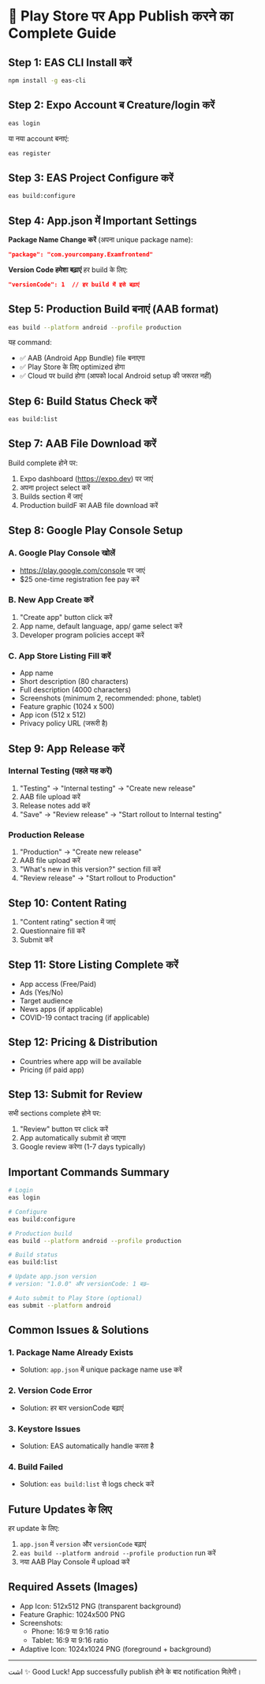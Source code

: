 # 📱 Play Store पर App Publish करने का Complete Guide

## Step 1: EAS CLI Install करें

```bash
npm install -g eas-cli
```

## Step 2: Expo Account ब Creature/login करें

```bash
eas login
```

या नया account बनाएं:
```bash
eas register
```

## Step 3: EAS Project Configure करें

```bash
eas build:configure
```

## Step 4: App.json में Important Settings

**Package Name Change करें** (अपना unique package name):
```json
"package": "com.yourcompany.Examfrontend"
```

**Version Code हमेशा बढ़ाएं** हर build के लिए:
```json
"versionCode": 1  // हर build में इसे बढ़ाएं
```

## Step 5: Production Build बनाएं (AAB format)

```bash
eas build --platform android --profile production
```

यह command:
- ✅ AAB (Android App Bundle) file बनाएगा
- ✅ Play Store के लिए optimized होगा
- ✅ Cloud पर build होगा (आपको local Android setup की जरूरत नहीं)

## Step 6: Build Status Check करें

```bash
eas build:list
```

## Step 7: AAB File Download करें

Build complete होने पर:
1. Expo dashboard (https://expo.dev) पर जाएं
2. अपना project select करें
3. Builds section में जाएं
4. Production buildF का AAB file download करें

## Step 8: Google Play Console Setup

### A. Google Play Console खोलें
- https://play.google.com/console पर जाएं
- $25 one-time registration fee pay करें

### B. New App Create करें
1. "Create app" button click करें
2. App name, default language, app/ game select करें
3. Developer program policies accept करें

### C. App Store Listing Fill करें
- App name
- Short description (80 characters)
- Full description (4000 characters)
- Screenshots (minimum 2, recommended: phone, tablet)
- Feature graphic (1024 x 500)
- App icon (512 x 512)
- Privacy policy URL (जरूरी है)

## Step 9: App Release करें

### Internal Testing (पहले यह करें)
1. "Testing" → "Internal testing" → "Create new release"
2. AAB file upload करें
3. Release notes add करें
4. "Save" → "Review release" → "Start rollout to Internal testing"

### Production Release
1. "Production" → "Create new release"
2. AAB file upload करें
3. "What's new in this version?" section fill करें
4. "Review release" → "Start rollout to Production"

## Step 10: Content Rating

1. "Content rating" section में जाएं
2. Questionnaire fill करें
3. Submit करें

## Step 11: Store Listing Complete करें

- App access (Free/Paid)
- Ads (Yes/No)
- Target audience
- News apps (if applicable)
- COVID-19 contact tracing (if applicable)

## Step 12: Pricing & Distribution

- Countries where app will be available
- Pricing (if paid app)

## Step 13: Submit for Review

सभी sections complete होने पर:
1. "Review" button पर click करें
2. App automatically submit हो जाएगा
3. Google review करेगा (1-7 days typically)

## Important Commands Summary

```bash
# Login
eas login

# Configure
eas build:configure

# Production build
eas build --platform android --profile production

# Build status
eas build:list

# Update app.json version
# version: "1.0.0" और versionCode: 1 बढ़—

# Auto submit to Play Store (optional)
eas submit --platform android
```

## Common Issues & Solutions

### 1. Package Name Already Exists
- Solution: `app.json` में unique package name use करें

### 2. Version Code Error
- Solution: हर बार versionCode बढ़ाएं

### 3. Keystore Issues
- Solution: EAS automatically handle करता है

### 4. Build Failed
- Solution: `eas build:list` से logs check करें

## Future Updates के लिए

हर update के लिए:
1. `app.json` में `version` और `versionCode` बढ़ाएं
2. `eas build --platform android --profile production` run करें
3. नया AAB Play Console में upload करें

## Required Assets (Images)

- App Icon: 512x512 PNG (transparent background)
- Feature Graphic: 1024x500 PNG
- Screenshots: 
  - Phone: 16:9 या 9:16 ratio
  - Tablet: 16:9 या 9:16 ratio
- Adaptive Icon: 1024x1024 PNG (foreground + background)

---

اشت ✨ Good Luck! App successfully publish होने के बाद notification मिलेगी।

